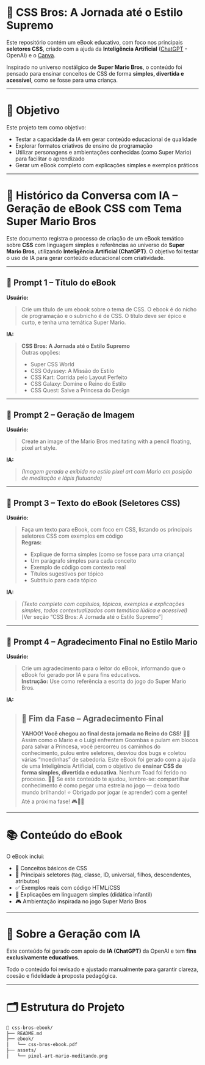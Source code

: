# 📘 CSS Bros: A Jornada até o Estilo Supremo

Este repositório contém um eBook educativo, com foco nos principais **seletores CSS**, criado com a ajuda da **Inteligência Artificial** ([ChatGPT](https://chatgpt.com/) - OpenAI) e o [Canva](https://www.canva.com/).

Inspirado no universo nostálgico de **Super Mario Bros**, o conteúdo foi pensado para ensinar conceitos de CSS de forma **simples, divertida e acessível**, como se fosse para uma criança.

---

# 🎯 Objetivo

Este projeto tem como objetivo:

- Testar a capacidade da IA em gerar conteúdo educacional de qualidade
- Explorar formatos criativos de ensino de programação
- Utilizar personagens e ambientações conhecidas (como Super Mario) para facilitar o aprendizado
- Gerar um eBook completo com explicações simples e exemplos práticos

---
# 💬 Histórico da Conversa com IA – Geração de eBook CSS com Tema Super Mario Bros

Este documento registra o processo de criação de um eBook temático sobre **CSS** com linguagem simples e referências ao universo do **Super Mario Bros**, utilizando **Inteligência Artificial (ChatGPT)**. O objetivo foi testar o uso de IA para gerar conteúdo educacional com criatividade.

---

## 🧠 Prompt 1 – Título do eBook

**Usuário:**
> Crie um título de um ebook sobre o tema de CSS. O ebook é do nicho de programação e o subnicho é de CSS. O título deve ser épico e curto, e tenha uma temática Super Mario.

**IA:**
> **CSS Bros: A Jornada até o Estilo Supremo**  
> Outras opções:
> - Super CSS World  
> - CSS Odyssey: A Missão do Estilo  
> - CSS Kart: Corrida pelo Layout Perfeito  
> - CSS Galaxy: Domine o Reino do Estilo  
> - CSS Quest: Salve a Princesa do Design

---

## 🎨 Prompt 2 – Geração de Imagem

**Usuário:**
> Create an image of the Mario Bros meditating with a pencil floating, pixel art style.

**IA:**
> *(Imagem gerada e exibida no estilo pixel art com Mario em posição de meditação e lápis flutuando)*

---

## 📘 Prompt 3 – Texto do eBook (Seletores CSS)

**Usuário:**
> Faça um texto para eBook, com foco em CSS, listando os principais seletores CSS com exemplos em código  
> **Regras:**
> - Explique de forma simples (como se fosse para uma criança)  
> - Um parágrafo simples para cada conceito  
> - Exemplo de código com contexto real  
> - Títulos sugestivos por tópico  
> - Subtítulo para cada tópico

**IA:**
> *(Texto completo com capítulos, tópicos, exemplos e explicações simples, todos contextualizados com temática lúdica e acessível)*  
> [Ver seção “CSS Bros: A Jornada até o Estilo Supremo”]

---

## 🙏 Prompt 4 – Agradecimento Final no Estilo Mario

**Usuário:**
> Crie um agradecimento para o leitor do eBook, informando que o eBook foi gerado por IA e para fins educativos.  
> **Instrução:** Use como referência a escrita do jogo do Super Mario Bros.

**IA:**
> ## 🏁 Fim da Fase – Agradecimento Final
> **YAHOO! Você chegou ao final desta jornada no Reino do CSS!** 🏰🎉
> Assim como o Mario e o Luigi enfrentam Goombas e pulam em blocos para salvar a Princesa, você percorreu os caminhos do conhecimento, pulou entre seletores, desviou dos bugs e coletou várias “moedinhas” de sabedoria.
> Este eBook foi gerado com a ajuda de uma Inteligência Artificial, com o objetivo de **ensinar CSS de forma simples, divertida e educativa**. Nenhum Toad foi ferido no processo. 🐸✨
> Se este conteúdo te ajudou, lembre-se: compartilhar conhecimento é como pegar uma estrela no jogo — deixa todo mundo brilhando! ⭐
> Obrigado por jogar (e aprender) com a gente!  
> Até a próxima fase! 🎮👨‍💻

---
# 📚 Conteúdo do eBook

O eBook inclui:

- 📌 Conceitos básicos de CSS
- 🧱 Principais seletores (tag, classe, ID, universal, filhos, descendentes, atributos)
- ✅ Exemplos reais com código HTML/CSS
- 🧒 Explicações em linguagem simples (didática infantil)
- 🎮 Ambientação inspirada no jogo Super Mario Bros

---

# 🤖 Sobre a Geração com IA

Este conteúdo foi gerado com apoio de **IA (ChatGPT)** da OpenAI e tem **fins exclusivamente educativos**.

Todo o conteúdo foi revisado e ajustado manualmente para garantir clareza, coesão e fidelidade à proposta pedagógica.

---

# 🗂 Estrutura do Projeto

```bash
📂 css-bros-ebook/
├── README.md
├── ebook/
│   └── css-bros-ebook.pdf
├── assets/
│   └── pixel-art-mario-meditando.png
```
